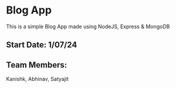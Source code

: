 # Blog App
This is a simple Blog App made using NodeJS, Express & MongoDB

## Start Date: 1/07/24

## Team Members:
Kanishk, Abhinav, Satyajit
